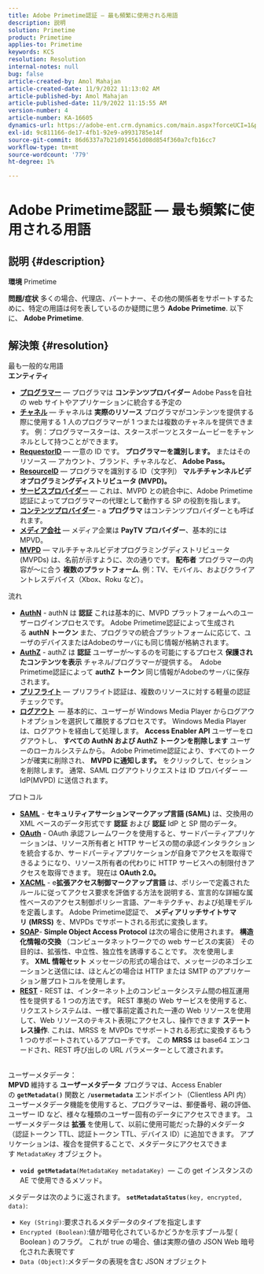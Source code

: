 ```yaml
---
title: Adobe Primetime認証 — 最も頻繁に使用される用語
description: 説明
solution: Primetime
product: Primetime
applies-to: Primetime
keywords: KCS
resolution: Resolution
internal-notes: null
bug: false
article-created-by: Amol Mahajan
article-created-date: 11/9/2022 11:13:02 AM
article-published-by: Amol Mahajan
article-published-date: 11/9/2022 11:15:55 AM
version-number: 4
article-number: KA-16605
dynamics-url: https://adobe-ent.crm.dynamics.com/main.aspx?forceUCI=1&pagetype=entityrecord&etn=knowledgearticle&id=4f62ba74-1f60-ed11-9561-6045bd006268
exl-id: 9c811166-de17-4fb1-92e9-a9931785e14f
source-git-commit: 86d6337a7b21d914561d08d854f360a7cfb16cc7
workflow-type: tm+mt
source-wordcount: '779'
ht-degree: 1%

---
```


# Adobe Primetime認証 — 最も頻繁に使用される用語

## 説明 {#description}

<b>環境</b>
Primetime


<b>問題/症状</b>
多くの場合、代理店、パートナー、その他の関係者をサポートするために、特定の用語は何を表しているのか疑問に思う <b>Adobe Primetime</b>. 以下に、 <b>Adobe Primetime</b>.


## 解決策 {#resolution}

最も一般的な用語<br>
<b>エンティティ</b>

- <u><b>プログラマー</b></u>  — プログラマは <b>コンテンツプロバイダー</b> Adobe Passを自社の web サイトやアプリケーションに統合する予定の
- <u><b>チャネル</b></u>  — チャネルは <b>実際のリソース</b> プログラマがコンテンツを提供する際に使用する 1 人のプログラマーが 1 つまたは複数のチャネルを提供できます。 例：プログラマースターは、スタースポーツとスタームービーをチャンネルとして持つことができます。
- <u><b>RequestorID</b></u>  — 一意の ID です。 <b>プログラマーを識別します。</b> またはそのリソース — アカウント、ブランド、チャネルなど、<b> Adobe Pass。 </b>
- <u><b>ResourceID</b></u>  — プログラマを識別する ID（文字列）<b> マルチチャンネルビデオプログラミングディストリビュータ (MVPD)。 </b>
- <u><b>サービスプロバイダー</b></u>  — これは、MVPD との統合中に、Adobe Primetime認証によってプログラマーの代理として動作する SP の役割を指します。
- <u><b>コンテンツプロバイダー</b></u> - a <b>プログラマ </b>はコンテンツプロバイダーとも呼ばれます。
- <u><b>メディア会社</b></u>  — メディア企業は <b>PayTV プロバイダー</b>、基本的には MPVD。
- <u><b>MVPD</b></u>  — マルチチャネルビデオプログラミングディストリビュータ (MVPDs) は、名前が示すように、次の通りです。 <b>配布者</b> プログラマーの内容が～に合う <b>複数のプラットフォーム</b>. 例：TV、モバイル、およびクライアントレスデバイス（Xbox、Roku など）。

流れ
- <u><b>AuthN</b></u> - authN は <b>認証</b> これは基本的に、MVPD プラットフォームへのユーザーログインプロセスです。 Adobe Primetime認証によって生成される <b>authN トークン </b>また、プログラマの統合プラットフォームに応じて、ユーザのデバイスまたはAdobeのサーバにも同じ情報が格納されます。
- <u><b>AuthZ</b></u> - authZ は <b>認証</b> ユーザーが～するのを可能にするプロセス <b>保護されたコンテンツを表示</b> チャネル/プログラマーが提供する。  Adobe Primetime認証によって <b>authZ トークン</b> 同じ情報がAdobeのサーバに保存されます。
- <u><b>プリフライト</b></u>  — プリフライト認証は、複数のリソースに対する軽量の認証チェックです。
- <u><b>ログアウト</b></u>  — 基本的に、ユーザーが Windows Media Player からログアウトオプションを選択して離脱するプロセスです。 Windows Media Player は、ログアウトを経由して処理します。 <b>Access Enabler API</b> ユーザーをログアウトし、 <b>すべての AuthN および AuthZ トークンを削除します</b> ユーザーのローカルシステムから。 Adobe Primetime認証により、すべてのトークンが確実に削除され、 <b>MVPD に通知します。</b> をクリックして、セッションを削除します。 通常、SAML ログアウトリクエストは ID プロバイダー — IdP(MVPD) に送信されます。



プロトコル
- <b><u>SAML</u></b> - <b>セキュリティアサーションマークアップ言語 (SAML)</b> は、交換用の XML ベースのデータ形式です <b>認証</b> および <b>認証</b> IdP と SP 間のデータ。
- <u><b>OAuth</b></u> - OAuth 承認フレームワークを使用すると、サードパーティアプリケーションは、リソース所有者と HTTP サービスの間の承認インタラクションを統合するか、サードパーティアプリケーションが自身でアクセスを取得できるようになり、リソース所有者の代わりに HTTP サービスへの制限付きアクセスを取得できます。 現在は <b>OAuth 2.0。</b>
- <b><u>XACML</u></b> - e<b>拡張アクセス制御マークアップ言語</b> は、ポリシーで定義されたルールに従ってアクセス要求を評価する方法を説明する、宣言的な詳細な属性ベースのアクセス制御ポリシー言語、アーキテクチャ、および処理モデルを定義します。 Adobe Primetime認証で、 <b>メディアリッチサイトサマリ</b> <b>(MRSS)</b> を、MVPDs でサポートされる形式に変換します。
- <b><u>SOAP</u></b>- <b>Simple Object Access Protocol</b> は次の場合に使用されます。 <b>構造化情報の交換 </b>（コンピュータネットワークでの web サービスの実装） その目的は、拡張性、中立性、独立性を誘導することです。 次を使用します。 <b>XML 情報セット</b> メッセージの形式の場合はで、メッセージのネゴシエーションと送信には、ほとんどの場合は HTTP または SMTP のアプリケーション層プロトコルを使用します。
- <u><b>REST</b></u> - REST は、インターネット上のコンピュータシステム間の相互運用性を提供する 1 つの方法です。 REST 準拠の Web サービスを使用すると、リクエストシステムは、一様で事前定義された一連の Web リソースを使用して、Web リソースのテキスト表現にアクセスし、操作できます <b>ステートレス操作</b>. これは、MRSS を MVPDs でサポートされる形式に変換するもう 1 つのサポートされているアプローチです。 この <b>MRSS</b> は base64 エンコードされ、REST 呼び出しの URL パラメーターとして渡されます。

<br>ユーザーメタデータ：<br>
<b>MPVD </b>維持する<b> ユーザーメタデータ</b> プログラマは、Access Enabler の <b>`getMetadata()`</b> 関数と <b>`/usermetadata`</b> エンドポイント（Clientless API 内）
 
ユーザーメタデータ機能を使用すると、プログラマーは、郵便番号、親の評価、ユーザー ID など、様々な種類のユーザー固有のデータにアクセスできます。 ユーザーメタデータは <b>拡張</b> を使用して、以前に使用可能だった静的メタデータ（認証トークン TTL、認証トークン TTL、デバイス ID）に追加できます。 アプリケーションは、複合を提供することで、メタデータにアクセスできます `MetadataKey` オブジェクト。

- <b>`void getMetadata`</b>`(MetadataKey metadataKey)`  — この get インスタンスの AE で使用できるメソッド。


メタデータは次のように返されます。 <b>`setMetadataStatus`</b>`(key, encrypted, data)`:

- `Key (String)`:要求されるメタデータのタイプを指定します
- `Encrypted (Boolean)`:値が暗号化されているかどうかを示すブール型 ( Boolean ) のフラグ。 これが true の場合、値は実際の値の JSON Web 暗号化された表現です
- `Data (Object)`:メタデータの表現を含む JSON オブジェクト
